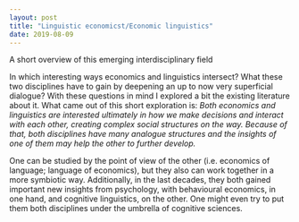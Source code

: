 ```yaml
---
layout: post
title: "Linguistic economicst/Economic linguistics"
date: 2019-08-09
---
```


A short overview of this emerging interdisciplinary field

In which interesting ways economics and linguistics intersect? What these two disciplines have to gain by deepening an up to now very superficial dialogue? With these questions in mind I explored a bit the existing literature about it. What came out of this short exploration is: *Both economics and linguistics are interested ultimately in how we make decisions and interact with each other, creating complex social structures on the way. Because of that, both disciplines have many analogue structures and the insights of one of them may help the other to further develop.* 

One can be studied by the point of view of the other (i.e. economics of language; language of economics), but they also can work together in a more symbiotic way. Additionally, in the last decades, they both gained important new insights from psychology, with behavioural economics, in one hand, and cognitive linguistics, on the other. One might even try to put them both disciplines under the umbrella of cognitive sciences.
